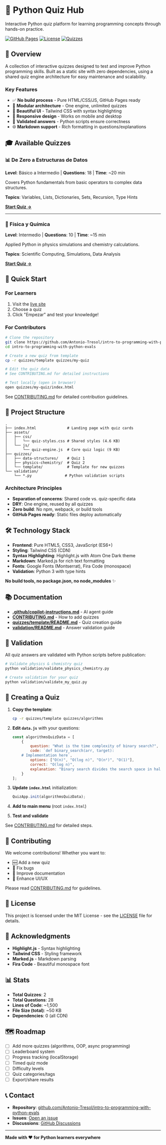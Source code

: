 # 🐍 Python Quiz Hub

Interactive Python quiz platform for learning programming concepts through hands-on practice.

[![GitHub Pages](https://img.shields.io/badge/GitHub%20Pages-Live-brightgreen)](https://antonio-tresol.github.io/intro-to-programming-with-python-evals/)
[![License](https://img.shields.io/badge/License-MIT-blue.svg)](LICENSE)
[![Quizzes](https://img.shields.io/badge/Quizzes-2-orange.svg)](#available-quizzes)

## 🎯 Overview

A collection of interactive quizzes designed to test and improve Python programming skills. Built as a static site with zero dependencies, using a shared quiz engine architecture for easy maintenance and scalability.

### Key Features
- ✅ **No build process** - Pure HTML/CSS/JS, GitHub Pages ready
- 🔄 **Modular architecture** - One engine, unlimited quizzes
- 🎨 **Beautiful UI** - Tailwind CSS with syntax highlighting
- 📱 **Responsive design** - Works on mobile and desktop
- 🧪 **Validated answers** - Python scripts ensure correctness
- 🌐 **Markdown support** - Rich formatting in questions/explanations

## 🎓 Available Quizzes

### 📊 De Zero a Estructuras de Datos
**Level**: Básico a Intermedio | **Questions**: 18 | **Time**: ~20 min

Covers Python fundamentals from basic operators to complex data structures.

**Topics**: Variables, Lists, Dictionaries, Sets, Recursion, Type Hints

[**Start Quiz →**](quizzes/data-structures/)

---

### 🔬 Física y Química
**Level**: Intermedio | **Questions**: 10 | **Time**: ~15 min

Applied Python in physics simulations and chemistry calculations.

**Topics**: Scientific Computing, Simulations, Data Analysis

[**Start Quiz →**](quizzes/physics-chemistry/)

## 🚀 Quick Start

### For Learners
1. Visit the [live site](https://antonio-tresol.github.io/intro-to-programming-with-python-evals/)
2. Choose a quiz
3. Click "Empezar" and test your knowledge!

### For Contributors
```bash
# Clone the repository
git clone https://github.com/Antonio-Tresol/intro-to-programming-with-python-evals.git
cd intro-to-programming-with-python-evals

# Create a new quiz from template
cp -r quizzes/template quizzes/my-quiz

# Edit the quiz data
# See CONTRIBUTING.md for detailed instructions

# Test locally (open in browser)
open quizzes/my-quiz/index.html
```

See [CONTRIBUTING.md](CONTRIBUTING.md) for detailed contribution guidelines.

## 📁 Project Structure

```
.
├── index.html              # Landing page with quiz cards
├── assets/
│   ├── css/
│   │   └── quiz-styles.css # Shared styles (4.6 KB)
│   └── js/
│       └── quiz-engine.js  # Core quiz logic (9 KB)
├── quizzes/
│   ├── data-structures/    # Quiz 1
│   ├── physics-chemistry/  # Quiz 2
│   └── template/           # Template for new quizzes
└── validation/
    └── *.py               # Python validation scripts
```

### Architecture Principles
- **Separation of concerns**: Shared code vs. quiz-specific data
- **DRY**: One engine, reused by all quizzes
- **Zero build**: No npm, webpack, or build tools
- **GitHub Pages ready**: Static files deploy automatically

## 🛠️ Technology Stack

- **Frontend**: Pure HTML5, CSS3, JavaScript (ES6+)
- **Styling**: Tailwind CSS (CDN)
- **Syntax Highlighting**: Highlight.js with Atom One Dark theme
- **Markdown**: Marked.js for rich text formatting
- **Fonts**: Google Fonts (Montserrat), Fira Code (monospace)
- **Validation**: Python 3 with type hints

**No build tools, no package.json, no node_modules** ✨

## 📚 Documentation

- **[.github/copilot-instructions.md](.github/copilot-instructions.md)** - AI agent guide
- **[CONTRIBUTING.md](CONTRIBUTING.md)** - How to add quizzes
- **[quizzes/template/README.md](quizzes/template/README.md)** - Quiz creation guide
- **[validation/README.md](validation/README.md)** - Answer validation guide

## 🧪 Validation

All quiz answers are validated with Python scripts before publication:

```bash
# Validate physics & chemistry quiz
python validation/validate_physics_chemistry.py

# Create validation for your quiz
python validation/validate_my_quiz.py
```

## 🎨 Creating a Quiz

1. **Copy the template**:
   ```bash
   cp -r quizzes/template quizzes/algorithms
   ```

2. **Edit `data.js`** with your questions:
   ```javascript
   const algorithmsQuizData = [
       {
           question: "What is the time complexity of binary search?",
           code: `def binary_search(arr, target):
       # Implementation here`,
           options: ["O(n)", "O(log n)", "O(n²)", "O(1)"],
           correct: "O(log n)",
           explanation: "Binary search divides the search space in half..."
       }
   ];
   ```

3. **Update `index.html`** initialization:
   ```javascript
   QuizApp.init(algorithmsQuizData);
   ```

4. **Add to main menu** (root `index.html`)

5. **Test and validate**

See [CONTRIBUTING.md](CONTRIBUTING.md) for detailed steps.

## 🤝 Contributing

We welcome contributions! Whether you want to:
- 🆕 Add a new quiz
- 🐛 Fix bugs
- 📖 Improve documentation
- 🎨 Enhance UI/UX

Please read [CONTRIBUTING.md](CONTRIBUTING.md) for guidelines.

## 📜 License

This project is licensed under the MIT License - see the [LICENSE](LICENSE) file for details.

## 🙏 Acknowledgments

- **Highlight.js** - Syntax highlighting
- **Tailwind CSS** - Styling framework
- **Marked.js** - Markdown parsing
- **Fira Code** - Beautiful monospace font

## 📊 Stats

- **Total Quizzes**: 2
- **Total Questions**: 28
- **Lines of Code**: ~1,500
- **File Size (total)**: ~50 KB
- **Dependencies**: 0 (all CDN)

## 🗺️ Roadmap

- [ ] Add more quizzes (algorithms, OOP, async programming)
- [ ] Leaderboard system
- [ ] Progress tracking (localStorage)
- [ ] Timed quiz mode
- [ ] Difficulty levels
- [ ] Quiz categories/tags
- [ ] Export/share results

## 📞 Contact

- **Repository**: [github.com/Antonio-Tresol/intro-to-programming-with-python-evals](https://github.com/Antonio-Tresol/intro-to-programming-with-python-evals)
- **Issues**: [Open an issue](https://github.com/Antonio-Tresol/intro-to-programming-with-python-evals/issues)
- **Discussions**: [GitHub Discussions](https://github.com/Antonio-Tresol/intro-to-programming-with-python-evals/discussions)

---

**Made with ❤️ for Python learners everywhere**